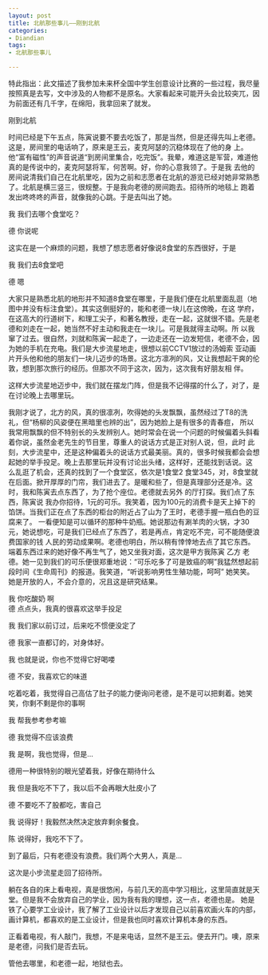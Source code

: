 ```yaml
---
layout: post
title: 北航那些事儿——刚到北航
categories:
- Diandian
tags:
- 北航那些事儿

---
```

<p>特此指出：此文描述了我参加未来杯全国中学生创意设计比赛的一些过程，我尽量按照真是去写，文中涉及的人物都不是原名。大家看起来可能开头会比较突兀，因为前面还有几千字，在绵阳，我拿回来了就发。</p>
<p>刚到北航</p>
<p>时间已经是下午五点，陈寅说要不要去吃饭了，那是当然，但是还得先叫上老德。这是，房间里的电话响了，原来是王云，麦克阿瑟的沉稳体现在了他的身 上。他“富有磁性”的声音说道“到房间里集合，吃完饭”。我晕，难道这是军营，难道他真的是传说中的，麦克阿瑟将军，何苦啊。好，你的心意我领了。于是我 去他的房间说清我们自己在北航里吃，因为之前和志愿者在北航的游览已经对她非常熟悉了。北航是横三竖三，很规整。于是我向老德的房间跑去。招待所的地毯上 跑着发出咚咚咚的声音，就像我的心跳。于是去叫出了她。</p>
<p>我 我们去哪个食堂吃？</p>
<p>德 你说呢</p>
<p>这实在是一个麻烦的问题，我想了想志愿者好像说8食堂的东西很好，于是</p>
<p>我 我们去8食堂吧</p>
<p>德 嗯</p>
<p>大家只是熟悉北航的地形并不知道8食堂在哪里，于是我们便在北航里面乱逛（地图中并没有标注食堂）。其实这倒挺好的，能和老德一块儿在这傍晚，在这 学府，在这高大的行道树下，和理工尖子，和著名教授，走在一起，这就很不错。先是老德和刘走在一起，她当然不好主动和我走在一块儿。可是我就得主动啊。所 以我窜了过去。很自然，刘就和陈寅一起走了，一边走还在一边发短信，老德不会，因为她的手机在充电。我们是大步流星地走，很想以前CCTV1放过的汤姆索 亚动画片开头他和他的朋友们一块儿迈步的场景。这北方凛冽的风，又让我想起干爽的伦敦，想到那次旅行的经历。但那次不同于这次，因为，这次我有好朋友相 伴。</p>
<p>这样大步流星地迈步中，我们就在摆龙门阵，但是我不记得摆的什么了，对了，是在讨论晚上去哪里玩。</p>
<p>我刚才说了，北方的风，真的很凛冽，吹得她的头发飘飘，虽然经过了T8的洗礼，但“杨柳的风姿便在黑暗里也辨的出”，因为她脸上是有很多的青春痘， 所以我常用飘飘的但不特别长的头发辨别人。她时常会在说一个问题的时候偏着头斜看着你说，虽然金老先生的节目里，尊重人的说话方式是正对别人说，但，此时 此刻，大步流星中，还是这种偏着头的说话方式最美丽。真的，很多时候我都会会想起她的举手投足。晚上去那里玩并没有讨论出头绪，这样好，还能找到话说。这 么乱逛了机会，还真的找到了一个食堂区，依次是1食堂2 食堂345，对，8食堂就在后面。掀开厚厚的门帘，我们进去了。是暖和些了，但是真理部分还是冷。这时，我和陈寅去点东西了，为了抢个座位。老德就去另外 的厅打探。我们点了东西，陈寅说 我办你招待，1元的可乐。我笑着，因为100元的消费卡是天上掉下的馅饼。当我们正在点了东西的柜台的附近占了山为了王时，老德手握一瓶白色的豆腐来了。 一看便知是可以循环的那种牛奶瓶。她说那边有涮羊肉的火锅，才30元，她说想吃，可是我们已经点了东西了，若是再点，肯定吃不完，可不能随便浪费国家的钱 人民的劳动成果啊。老德也明白，所以稍有悻悻地去点了其它东西。端着东西过来的她好像不再生气了，她又坐我对面，这次是甲方我陈寅 乙方 老德。她一见到我们的可乐便很郑重地说：“可乐吃多了可是致癌的啊”我猛然想起前段时间《生命周刊》的报道。我笑道，“听说影响男性生殖功能，呵呵” 她笑笑。她是开放的人，不会介意的，况且这是研究结果。</p>
<p>我 你吃酸奶 啊<br />德 点点头，我真的很喜欢这举手投足</p>
<p>我 我们家以前订过，后来吃不惯便没定了</p>
<p>德 我家一直都订的，对身体好。</p>
<p>我 也就是说，你也不觉得它好喝喽</p>
<p>德 不安，我喜欢它的味道</p>
<p>吃着吃着，我觉得自己高估了肚子的能力便询问老德，是不是可以把剩着。她笑笑，你剩不剩是你的事啊</p>
<p>我 帮我参考参考嘛</p>
<p>德 我觉得不应该浪费</p>
<p>我 是啊，我也觉得，但是…</p>
<p>德用一种很特别的眼光望着我，好像在期待什么</p>
<p>我 但是我吃不下了，我以后不会再眼大肚皮小了</p>
<p>德 不要吃不了股都吃，害自己</p>
<p>我 说得好！我毅然决然决定放弃剩余餐食。</p>
<p>陈 说得好，我吃不下了。</p>
<p>到了最后，只有老德没有浪费。我们两个大男人，真是…</p>
<p>这次是小步流星走回了招待所。</p>
<p>躺在各自的床上看电视，真是很悠闲，与前几天的高中学习相比，这里简直就是天堂。但是我不会放弃自己的学业，因为我有我的理想，这一点，老德也是。 她是铁了心要学工业设计，我了解了工业设计以后才发现自己以前喜欢画火车的内部，画计算机，都喜欢的是工业设计，但是我也同时喜欢计算机本身的东西。</p>
<p>正看着电视，有人敲门，我想，不是来电话，显然不是王云。便去开门。噢，原来是老德，问我们是否去玩。</p>
<p>管他去哪里，和老德一起，地狱也去。</p>